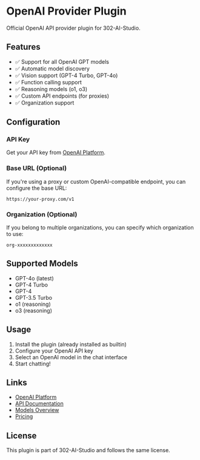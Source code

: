 # OpenAI Provider Plugin

Official OpenAI API provider plugin for 302-AI-Studio.

## Features

- ✅ Support for all OpenAI GPT models
- ✅ Automatic model discovery
- ✅ Vision support (GPT-4 Turbo, GPT-4o)
- ✅ Function calling support
- ✅ Reasoning models (o1, o3)
- ✅ Custom API endpoints (for proxies)
- ✅ Organization support

## Configuration

### API Key

Get your API key from [OpenAI Platform](https://platform.openai.com/api-keys).

### Base URL (Optional)

If you're using a proxy or custom OpenAI-compatible endpoint, you can configure the base URL:

```
https://your-proxy.com/v1
```

### Organization (Optional)

If you belong to multiple organizations, you can specify which organization to use:

```
org-xxxxxxxxxxxxx
```

## Supported Models

- GPT-4o (latest)
- GPT-4 Turbo
- GPT-4
- GPT-3.5 Turbo
- o1 (reasoning)
- o3 (reasoning)

## Usage

1. Install the plugin (already installed as builtin)
2. Configure your OpenAI API key
3. Select an OpenAI model in the chat interface
4. Start chatting!

## Links

- [OpenAI Platform](https://platform.openai.com/)
- [API Documentation](https://platform.openai.com/docs)
- [Models Overview](https://platform.openai.com/docs/models)
- [Pricing](https://openai.com/pricing)

## License

This plugin is part of 302-AI-Studio and follows the same license.
